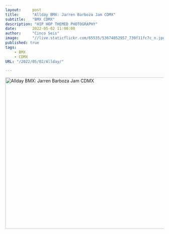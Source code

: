 ```yaml
---
layout:     post
title:      "Allday BMX: Jarren Barboza Jam CDMX"
subtitle:   "BMX CDMX"
description: "HIP HOP THEMED PHOTOGRAPHY"
date:       2022-05-02 11:00:00
author:     "Cinco Seis"
image:      "//live.staticflickr.com/65535/53674052957_739f11fc7c_n.jpg"
published: true
tags:
    - BMX
    - CDMX
URL: "/2022/05/02/Allday/"

---
```


<a data-flickr-embed="true" href="https://www.flickr.com/photos/94024100@N03/albums/72177720316424540" title="Allday BMX: Jarren Barboza Jam CDMX"><img src="https://live.staticflickr.com/65535/53675370645_e27eb3e38f.jpg" width="640" height="480" alt="Allday BMX: Jarren Barboza Jam CDMX"/></a><script async src="//embedr.flickr.com/assets/client-code.js" charset="utf-8"></script>